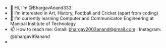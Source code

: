 - 👋 Hi, I’m @BhargavAnand333
- 👀 I’m interested in Art, History, Football and Cricket (apart from coding)
- 🌱 I’m currently learning Computer and Communicaton Engineering at Manipal Institute of Technology
- 📫 How to reach me: Gmail: bhargav2003anand@gmail.com ; Instagram: @bhargav99anand
- 

<!---
BhargavAnand333/BhargavAnand333 is a ✨ special ✨ repository because its `README.md` (this file) appears on your GitHub profile.
You can click the Preview link to take a look at your changes.
--->
